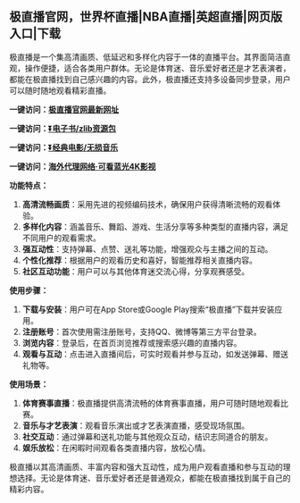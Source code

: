 <h2>极直播官网，世界杯直播|NBA直播|英超直播|网页版入口|下载</h2>
<p>极直播是一个集高清画质、低延迟和多样化内容于一体的直播平台。其界面简洁直观，操作便捷，适合各类用户群体。无论是体育迷、音乐爱好者还是才艺表演者，都能在极直播找到自己感兴趣的内容。此外，极直播还支持多设备同步登录，用户可以随时随地观看精彩直播。</p>
<p><strong>一键访问：</strong><a href="https://www.xxsnav.com/sites/17579.html" target="_blank"><strong>极直播官网最新网址</strong></a></p>
<p><strong>一键访问：</strong><a href="https://pan.quark.cn/s/97703bfac418" target="_blank"><strong>⏬电子书/zlib资源包</strong></a></p>
<p><strong>一键访问：</strong><a href="https://pan.quark.cn/s/0db22432c259" target="_blank"><strong>⏬经典电影/无损音乐</strong></a></p>
<p><strong>一键访问：</strong><a href="http://ip.harmonylink.net/share/e82025" target="_blank"><strong>海外代理网络·可看蓝光4K影视</strong></a></p>
<p><strong>功能特点：</strong></p>
<ol>
  <li><strong>高清流畅画质</strong>：采用先进的视频编码技术，确保用户获得清晰流畅的观看体验。</li>
  <li><strong>多样化内容</strong>：涵盖音乐、舞蹈、游戏、生活分享等多种类型的直播内容，满足不同用户的观看需求。</li>
  <li><strong>强互动性</strong>：支持弹幕、点赞、送礼等功能，增强观众与主播之间的互动。</li>
  <li><strong>个性化推荐</strong>：根据用户的观看历史和喜好，智能推荐相关直播内容。</li>
  <li><strong>社区互动功能</strong>：用户可以与其他体育迷交流心得，分享观赛感受。</li>
</ol>
<p><strong>使用步骤：</strong></p>
<ol>
  <li><strong>下载与安装</strong>：用户可在App Store或Google Play搜索“极直播”下载并安装应用。</li>
  <li><strong>注册账号</strong>：首次使用需注册账号，支持QQ、微博等第三方平台登录。</li>
  <li><strong>浏览内容</strong>：登录后，在首页浏览推荐或搜索感兴趣的直播内容。</li>
  <li><strong>观看与互动</strong>：点击进入直播间后，可实时观看并参与互动，如发送弹幕、赠送礼物等。</li>
</ol>
<p><strong>使用场景：</strong></p>
<ol>
  <li><strong>体育赛事直播</strong>：极直播提供高清流畅的体育赛事直播，用户可随时随地观看比赛。</li>
  <li><strong>音乐与才艺表演</strong>：观看音乐演出或才艺表演直播，感受现场氛围。</li>
  <li><strong>社交互动</strong>：通过弹幕和送礼功能与其他观众互动，结识志同道合的朋友。</li>
  <li><strong>娱乐放松</strong>：在闲暇时间观看各类直播内容，放松心情。</li>
</ol>
<p>极直播以其高清画质、丰富内容和强大互动性，成为用户观看直播和参与互动的理想选择。无论是体育迷、音乐爱好者还是普通观众，都能在极直播找到属于自己的精彩内容。</p>
